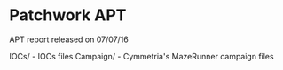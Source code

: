 # Patchwork APT

APT report released on 07/07/16

IOCs/ - IOCs files
Campaign/ - Cymmetria's MazeRunner campaign files
